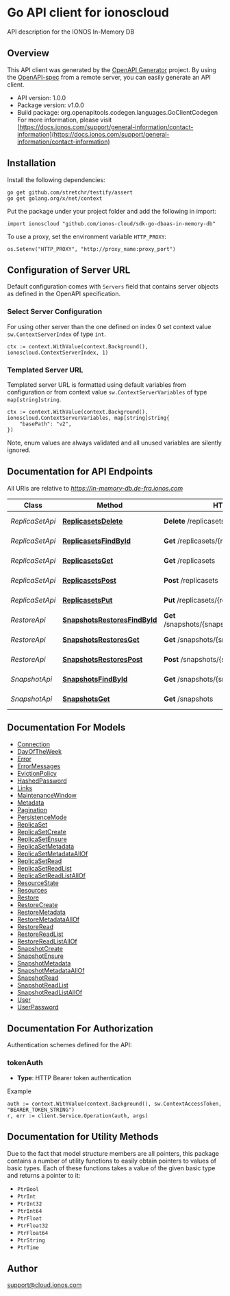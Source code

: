 # Go API client for ionoscloud

API description for the IONOS In-Memory DB

## Overview
This API client was generated by the [OpenAPI Generator](https://openapi-generator.tech) project.  By using the [OpenAPI-spec](https://www.openapis.org/) from a remote server, you can easily generate an API client.

- API version: 1.0.0
- Package version: v1.0.0
- Build package: org.openapitools.codegen.languages.GoClientCodegen
For more information, please visit [https://docs.ionos.com/support/general-information/contact-information](https://docs.ionos.com/support/general-information/contact-information)

## Installation

Install the following dependencies:

```shell
go get github.com/stretchr/testify/assert
go get golang.org/x/net/context
```

Put the package under your project folder and add the following in import:

```golang
import ionoscloud "github.com/ionos-cloud/sdk-go-dbaas-in-memory-db"
```

To use a proxy, set the environment variable `HTTP_PROXY`:

```golang
os.Setenv("HTTP_PROXY", "http://proxy_name:proxy_port")
```

## Configuration of Server URL

Default configuration comes with `Servers` field that contains server objects as defined in the OpenAPI specification.

### Select Server Configuration

For using other server than the one defined on index 0 set context value `sw.ContextServerIndex` of type `int`.

```golang
ctx := context.WithValue(context.Background(), ionoscloud.ContextServerIndex, 1)
```

### Templated Server URL

Templated server URL is formatted using default variables from configuration or from context value `sw.ContextServerVariables` of type `map[string]string`.

```golang
ctx := context.WithValue(context.Background(), ionoscloud.ContextServerVariables, map[string]string{
	"basePath": "v2",
})
```

Note, enum values are always validated and all unused variables are silently ignored.

## Documentation for API Endpoints

All URIs are relative to *https://in-memory-db.de-fra.ionos.com*

Class | Method | HTTP request | Description
------------ | ------------- | ------------- | -------------
*ReplicaSetApi* | [**ReplicasetsDelete**](docs/api/ReplicaSetApi.md#replicasetsdelete) | **Delete** /replicasets/{replicasetId} | Delete ReplicaSet
*ReplicaSetApi* | [**ReplicasetsFindById**](docs/api/ReplicaSetApi.md#replicasetsfindbyid) | **Get** /replicasets/{replicasetId} | Retrieve ReplicaSet
*ReplicaSetApi* | [**ReplicasetsGet**](docs/api/ReplicaSetApi.md#replicasetsget) | **Get** /replicasets | Retrieve all ReplicaSet
*ReplicaSetApi* | [**ReplicasetsPost**](docs/api/ReplicaSetApi.md#replicasetspost) | **Post** /replicasets | Create ReplicaSet
*ReplicaSetApi* | [**ReplicasetsPut**](docs/api/ReplicaSetApi.md#replicasetsput) | **Put** /replicasets/{replicasetId} | Ensure ReplicaSet
*RestoreApi* | [**SnapshotsRestoresFindById**](docs/api/RestoreApi.md#snapshotsrestoresfindbyid) | **Get** /snapshots/{snapshotId}/restores/{restoreId} | Retrieve Restore
*RestoreApi* | [**SnapshotsRestoresGet**](docs/api/RestoreApi.md#snapshotsrestoresget) | **Get** /snapshots/{snapshotId}/restores | Retrieve all Restore
*RestoreApi* | [**SnapshotsRestoresPost**](docs/api/RestoreApi.md#snapshotsrestorespost) | **Post** /snapshots/{snapshotId}/restores | Create Restore
*SnapshotApi* | [**SnapshotsFindById**](docs/api/SnapshotApi.md#snapshotsfindbyid) | **Get** /snapshots/{snapshotId} | Retrieve Snapshot
*SnapshotApi* | [**SnapshotsGet**](docs/api/SnapshotApi.md#snapshotsget) | **Get** /snapshots | Retrieve all Snapshot


## Documentation For Models

 - [Connection](docs/models/Connection.md)
 - [DayOfTheWeek](docs/models/DayOfTheWeek.md)
 - [Error](docs/models/Error.md)
 - [ErrorMessages](docs/models/ErrorMessages.md)
 - [EvictionPolicy](docs/models/EvictionPolicy.md)
 - [HashedPassword](docs/models/HashedPassword.md)
 - [Links](docs/models/Links.md)
 - [MaintenanceWindow](docs/models/MaintenanceWindow.md)
 - [Metadata](docs/models/Metadata.md)
 - [Pagination](docs/models/Pagination.md)
 - [PersistenceMode](docs/models/PersistenceMode.md)
 - [ReplicaSet](docs/models/ReplicaSet.md)
 - [ReplicaSetCreate](docs/models/ReplicaSetCreate.md)
 - [ReplicaSetEnsure](docs/models/ReplicaSetEnsure.md)
 - [ReplicaSetMetadata](docs/models/ReplicaSetMetadata.md)
 - [ReplicaSetMetadataAllOf](docs/models/ReplicaSetMetadataAllOf.md)
 - [ReplicaSetRead](docs/models/ReplicaSetRead.md)
 - [ReplicaSetReadList](docs/models/ReplicaSetReadList.md)
 - [ReplicaSetReadListAllOf](docs/models/ReplicaSetReadListAllOf.md)
 - [ResourceState](docs/models/ResourceState.md)
 - [Resources](docs/models/Resources.md)
 - [Restore](docs/models/Restore.md)
 - [RestoreCreate](docs/models/RestoreCreate.md)
 - [RestoreMetadata](docs/models/RestoreMetadata.md)
 - [RestoreMetadataAllOf](docs/models/RestoreMetadataAllOf.md)
 - [RestoreRead](docs/models/RestoreRead.md)
 - [RestoreReadList](docs/models/RestoreReadList.md)
 - [RestoreReadListAllOf](docs/models/RestoreReadListAllOf.md)
 - [SnapshotCreate](docs/models/SnapshotCreate.md)
 - [SnapshotEnsure](docs/models/SnapshotEnsure.md)
 - [SnapshotMetadata](docs/models/SnapshotMetadata.md)
 - [SnapshotMetadataAllOf](docs/models/SnapshotMetadataAllOf.md)
 - [SnapshotRead](docs/models/SnapshotRead.md)
 - [SnapshotReadList](docs/models/SnapshotReadList.md)
 - [SnapshotReadListAllOf](docs/models/SnapshotReadListAllOf.md)
 - [User](docs/models/User.md)
 - [UserPassword](docs/models/UserPassword.md)


## Documentation For Authorization


Authentication schemes defined for the API:
### tokenAuth

- **Type**: HTTP Bearer token authentication

Example

```golang
auth := context.WithValue(context.Background(), sw.ContextAccessToken, "BEARER_TOKEN_STRING")
r, err := client.Service.Operation(auth, args)
```


## Documentation for Utility Methods

Due to the fact that model structure members are all pointers, this package contains
a number of utility functions to easily obtain pointers to values of basic types.
Each of these functions takes a value of the given basic type and returns a pointer to it:

* `PtrBool`
* `PtrInt`
* `PtrInt32`
* `PtrInt64`
* `PtrFloat`
* `PtrFloat32`
* `PtrFloat64`
* `PtrString`
* `PtrTime`

## Author

support@cloud.ionos.com

